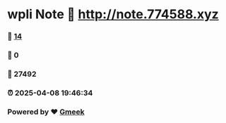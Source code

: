 # wpli Note :link: http://note.774588.xyz 
### :page_facing_up: [14](http://note.774588.xyz/tag.html) 
### :speech_balloon: 0 
### :hibiscus: 27492 
### :alarm_clock: 2025-04-08 19:46:34 
### Powered by :heart: [Gmeek](https://github.com/Meekdai/Gmeek)
